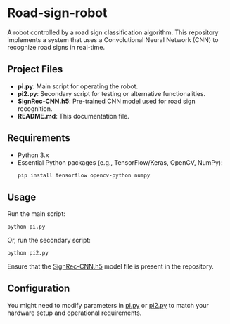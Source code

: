 # Road-sign-robot

A robot controlled by a road sign classification algorithm. This repository implements a system that uses a Convolutional Neural Network (CNN) to recognize road signs in real-time.

## Project Files

- **pi.py**: Main script for operating the robot.
- **pi2.py**: Secondary script for testing or alternative functionalities.
- **SignRec-CNN.h5**: Pre-trained CNN model used for road sign recognition.
- **README.md**: This documentation file.

## Requirements

- Python 3.x
- Essential Python packages (e.g., TensorFlow/Keras, OpenCV, NumPy):
  ```sh
  pip install tensorflow opencv-python numpy
  ```

## Usage

Run the main script:
```sh
python pi.py
```

Or, run the secondary script:
```sh
python pi2.py
```

Ensure that the [SignRec-CNN.h5](./SignRec-CNN.h5) model file is present in the repository.

## Configuration

You might need to modify parameters in [pi.py](./pi.py) or [pi2.py](./pi2.py) to match your hardware setup and operational requirements.

